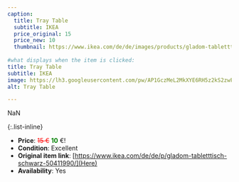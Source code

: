 ```yaml
---
caption:
  title: Tray Table
  subtitle: IKEA
  price_original: 15
  price_new: 10
  thumbnail: https://www.ikea.com/de/de/images/products/gladom-tabletttisch-schwarz__0567223_pe664991_s5.jpg
  
#what displays when the item is clicked:
title: Tray Table
subtitle: IKEA
image: https://lh3.googleusercontent.com/pw/AP1GczMeL2MkXYE6RH5z2kS2zwFOKi_qbUf02ev35iWr4w2hwWZXX9MsrNbO--5scJiLnKG1WXYksCx3Q9lyBu84Tb-mVJwaDPaqCTz7_mE6i5PiJttd4hd1eByCykpUj11zA9vKk5IunrEeZHGaWQN8dRO9PQ=w1220-h1626-s-no-gm?authuser=0
alt: Tray Table

---
```

NaN

{:.list-inline} 
- **Price**: <span style="color:red"><del>15 €</del></span> <span style="color:green">**10**</span> €!
- **Condition**: Excellent
- **Original item link**: [https://www.ikea.com/de/de/p/gladom-tabletttisch-schwarz-50411990/](Here)
- **Availability**: Yes
